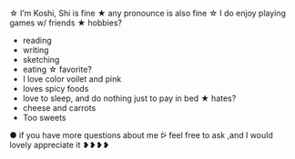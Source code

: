 ☆ I’m Koshi, Shi is fine
★ any pronounce is also fine
☆ I do enjoy playing games w/ friends
★ hobbies? 
- reading
- writing
- sketching
- eating
☆ favorite?
- I love color voilet and pink
- loves spicy foods
- love to sleep, and do nothing just to pay in bed
★ hates?
- cheese and carrots
- Too sweets

● if you have more questions about me ᐖ feel free to ask
,and I would lovely appreciate it ❥❥❥❥
